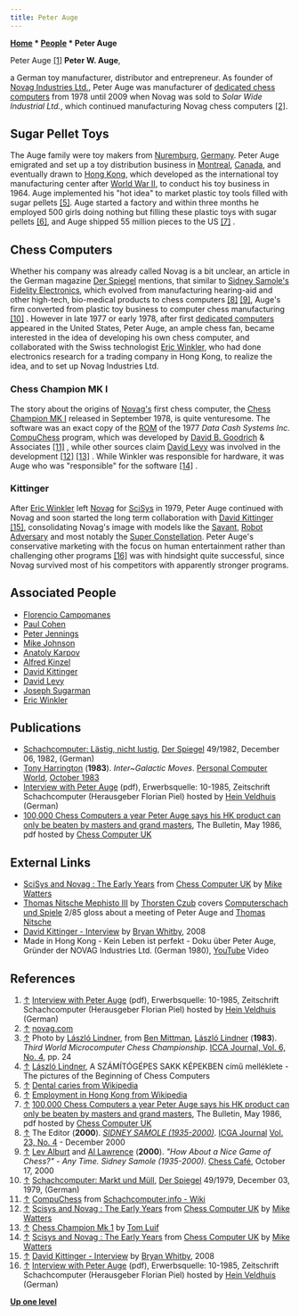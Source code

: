 ```yaml
---
title: Peter Auge
---
```

**[Home](Home "Home") \* [People](People "People") \* Peter Auge**



 [](File:PeterAuge.JPG) Peter Auge <a id="cite-note-1" href="#cite-ref-1">[1]</a> 
**Peter W. Auge**,  

a German toy manufacturer, distributor and entrepreneur. As founder of [Novag Industries Ltd.](Novag "Novag"), Peter Auge was manufacturer of [dedicated chess computers](Dedicated_Chess_Computers "Dedicated Chess Computers") from 1978 until 2009 when Novag was sold to *Solar Wide Industrial Ltd.*, which continued manufacturing Novag chess computers <a id="cite-note-2" href="#cite-ref-2">[2]</a>. 



## Sugar Pellet Toys


The Auge family were toy makers from [Nuremburg](https://en.wikipedia.org/wiki/Nuremberg), [Germany](https://en.wikipedia.org/wiki/Germany). Peter Auge emigrated and set up a toy distribution business in [Montreal](https://en.wikipedia.org/wiki/Montreal), [Canada](https://en.wikipedia.org/wiki/Canada), and eventually drawn to [Hong Kong](https://en.wikipedia.org/wiki/Hong_Kong), which developed as the international toy manufacturing center after [World War II](https://en.wikipedia.org/wiki/World_War_II), to conduct his toy business in 1964. Auge implemented his "hot idea" to market plastic toy tools filled with sugar pellets <a id="cite-note-5" href="#cite-ref-5">[5]</a>. Auge started a factory and within three months he employed 500 girls doing nothing but filling these plastic toys with sugar pellets <a id="cite-note-6" href="#cite-ref-6">[6]</a>, and Auge shipped 55 million pieces to the US <a id="cite-note-7" href="#cite-ref-7">[7]</a> .



## Chess Computers


Whether his company was already called Novag is a bit unclear, an article in the German magazine [Der Spiegel](https://en.wikipedia.org/wiki/Der_Spiegel) mentions, that similar to [Sidney Samole's](Sidney_Samole "Sidney Samole") [Fidelity Electronics](Fidelity_Electronics "Fidelity Electronics"), which evolved from manufacturing hearing-aid and other high-tech, bio-medical products to chess computers <a id="cite-note-8" href="#cite-ref-8">[8]</a> <a id="cite-note-9" href="#cite-ref-9">[9]</a>, Auge's firm converted from plastic toy business to computer chess manufacturing <a id="cite-note-10" href="#cite-ref-10">[10]</a> . However in late 1977 or early 1978, after first [dedicated computers](Dedicated_Chess_Computers "Dedicated Chess Computers") appeared in the United States, Peter Auge, an ample chess fan, became interested in the idea of developing his own chess computer, and collaborated with the Swiss technologist [Eric Winkler](Eric_Winkler "Eric Winkler"), who had done electronics research for a trading company in Hong Kong, to realize the idea, and to set up Novag Industries Ltd.



### Chess Champion MK I


The story about the origins of [Novag's](Novag "Novag") first chess computer, the [Chess Champion MK I](Chess_Champion_MK_I "Chess Champion MK I") released in September 1978, is quite venturesome. The software was an exact copy of the [ROM](Memory#ROM "Memory") of the 1977 *Data Cash Systems Inc.* [CompuChess](CompuChess "CompuChess") program, which was developed by [David B. Goodrich](index.php?title=David_B._Goodrich&action=edit&redlink=1 "David B. Goodrich (page does not exist)") & Associates <a id="cite-note-11" href="#cite-ref-11">[11]</a> , while other sources claim [David Levy](David_Levy "David Levy") was involved in the development <a id="cite-note-12" href="#cite-ref-12">[12]</a> <a id="cite-note-13" href="#cite-ref-13">[13]</a> . While Winkler was responsible for hardware, it was Auge who was "responsible" for the software <a id="cite-note-14" href="#cite-ref-14">[14]</a> . 



### Kittinger


 After [Eric Winkler](Eric_Winkler "Eric Winkler") left [Novag](Novag "Novag") for [SciSys](Saitek "Saitek") in 1979, Peter Auge continued with Novag and soon started the long term collaboration with [David Kittinger](David_Kittinger "David Kittinger") <a id="cite-note-15" href="#cite-ref-15">[15]</a>, consolidating Novag's image with models like the [Savant](Savant "Savant"), [Robot Adversary](Robot_Adversary "Robot Adversary") and most notably the [Super Constellation](Super_Constellation "Super Constellation"). Peter Auge's conservative marketing with the focus on human entertainment rather than challenging other programs <a id="cite-note-16" href="#cite-ref-16">[16]</a> was with hindsight quite successful, since Novag survived most of his competitors with apparently stronger programs. 



## Associated People


* [Florencio Campomanes](https://en.wikipedia.org/wiki/Florencio_Campomanes)
* [Paul Cohen](index.php?title=Paul_Cohen&action=edit&redlink=1 "Paul Cohen (page does not exist)")
* [Peter Jennings](Peter_Jennings "Peter Jennings")
* [Mike Johnson](Mike_Johnson "Mike Johnson")
* [Anatoly Karpov](https://en.wikipedia.org/wiki/Anatoly_Karpov)
* [Alfred Kinzel](https://de.wikipedia.org/wiki/Alfred_Kinzel)
* [David Kittinger](David_Kittinger "David Kittinger")
* [David Levy](David_Levy "David Levy")
* [Joseph Sugarman](Joseph_Sugarman "Joseph Sugarman")
* [Eric Winkler](Eric_Winkler "Eric Winkler")


## Publications


* [Schachcomputer: Lästig, nicht lustig](http://www.spiegel.de/spiegel/print/d-14356596.html), [Der Spiegel](https://en.wikipedia.org/wiki/Der_Spiegel) 49/1982, December 06, 1982, (German)
* [Tony Harrington](Tony_Harrington "Tony Harrington") (**1983**). *Inter~Galactic Moves*. [Personal Computer World](Personal_Computer_World "Personal Computer World"), [October 1983](http://www.chesscomputeruk.com/html/publication_archive_1983.html)
* [Interview with Peter Auge](http://www.schaakcomputers.nl/hein_veldhuis/database/files/10-1985,%20Interview%20mit%20Peter%20Auge,%20Ich%20bin%20ja%20nur%20der%20Chef.pdf) (pdf), Erwerbsquelle: 10-1985, Zeitschrift Schachcomputer (Herausgeber Florian Piel) hosted by [Hein Veldhuis](Hein_Veldhuis "Hein Veldhuis") (German)
* [100,000 Chess Computers a year Peter Auge says his HK product can only be beaten by masters and grand masters](http://www.chesscomputeruk.com/Novag_Article_May_1986.pdf), The Bulletin, May 1986, pdf hosted by [Chess Computer UK](http://www.chesscomputeruk.com/index.html)


## External Links


* [SciSys and Novag : The Early Years](http://www.chesscomputeruk.com/html/scisys_and_novag___the_early_y.html) from [Chess Computer UK](http://www.chesscomputeruk.com/index.html) by [Mike Watters](Mike_Watters "Mike Watters")
* [Thomas Nitsche Mephisto III](http://www.thorstenczub.de/thomas.html) by [Thorsten Czub](Thorsten_Czub "Thorsten Czub") covers [Computerschach und Spiele](Computerschach_und_Spiele "Computerschach und Spiele") 2/85 gloss about a meeting of Peter Auge and [Thomas Nitsche](Thomas_Nitsche "Thomas Nitsche")
* [David Kittinger - Interview](http://www.chesscomputeruk.com/html/dave_kittinger.html) by [Bryan Whitby](index.php?title=Bryan_Whitby&action=edit&redlink=1 "Bryan Whitby (page does not exist)"), 2008
* Made in Hong Kong - Kein Leben ist perfekt - Doku über Peter Auge, Gründer der NOVAG Industries Ltd. (German 1980), [YouTube](https://en.wikipedia.org/wiki/YouTube) Video


 
## References


1. <a id="cite-ref-1" href="#cite-note-1">↑</a> [Interview with Peter Auge](http://www.schaakcomputers.nl/hein_veldhuis/database/files/10-1985,%20Interview%20mit%20Peter%20Auge,%20Ich%20bin%20ja%20nur%20der%20Chef.pdf) (pdf), Erwerbsquelle: 10-1985, Zeitschrift Schachcomputer (Herausgeber Florian Piel) hosted by [Hein Veldhuis](Hein_Veldhuis "Hein Veldhuis") (German)
2. <a id="cite-ref-2" href="#cite-note-2">↑</a> [novag.com](http://www.novag.com/)
3. <a id="cite-ref-3" href="#cite-note-3">↑</a> Photo by [László Lindner](L%C3%A1szl%C3%B3_Lindner "László Lindner"), from [Ben Mittman](Ben_Mittman "Ben Mittman"), [László Lindner](L%C3%A1szl%C3%B3_Lindner "László Lindner") (**1983**). *Third World Microcomputer Chess Championship*. [ICCA Journal, Vol. 6, No. 4](ICGA_Journal#6_4 "ICGA Journal"), pp. 24
4. <a id="cite-ref-4" href="#cite-note-4">↑</a> [László Lindner](L%C3%A1szl%C3%B3_Lindner "László Lindner"), A SZÁMÍTÓGÉPES SAKK KÉPEKBEN című melléklete - The pictures of the Beginning of Chess Computers
5. <a id="cite-ref-5" href="#cite-note-5">↑</a> [Dental caries from Wikipedia](https://en.wikipedia.org/wiki/Dental_caries)
6. <a id="cite-ref-6" href="#cite-note-6">↑</a> [Employment in Hong Kong from Wikipedia](https://en.wikipedia.org/wiki/Employment_in_Hong_Kong)
7. <a id="cite-ref-7" href="#cite-note-7">↑</a> [100,000 Chess Computers a year Peter Auge says his HK product can only be beaten by masters and grand masters](http://www.chesscomputeruk.com/Novag_Article_May_1986.pdf), The Bulletin, May 1986, pdf hosted by [Chess Computer UK](http://www.chesscomputeruk.com/index.html)
8. <a id="cite-ref-8" href="#cite-note-8">↑</a> The Editor (**2000**). *[SIDNEY SAMOLE (1935-2000)](http://ticc.uvt.nl/icga/journal/contents/content23-4.htm#SIDNEY%20SAMOLE)*. [ICGA Journal](ICGA_Journal "ICGA Journal") [Vol. 23, No. 4](http://ticc.uvt.nl/icga/journal/contents/content23-4.htm) - December 2000
9. <a id="cite-ref-9" href="#cite-note-9">↑</a> [Lev Alburt](https://en.wikipedia.org/wiki/Lev_Alburt) and [Al Lawrence](https://en.wikipedia.org/wiki/Al_Lawrence) (**2000**). *"How About a Nice Game of Chess?" - Any Time. Sidney Samole (1935-2000)*. [Chess Café](http://www.chesscafe.com/), October 17, 2000
10. <a id="cite-ref-10" href="#cite-note-10">↑</a> [Schachcomputer: Markt und Müll](http://www.spiegel.de/spiegel/print/d-39867523.html), [Der Spiegel](https://en.wikipedia.org/wiki/Der_Spiegel) 49/1979, December 03, 1979, (German)
11. <a id="cite-ref-11" href="#cite-note-11">↑</a> [CompuChess](http://www.schach-computer.info/wiki/index.php/CompuChess) from [Schachcomputer.info - Wiki](http://www.schach-computer.info/wiki/index.php/Hauptseite_En)
12. <a id="cite-ref-12" href="#cite-note-12">↑</a> [Scisys and Novag : The Early Years](http://www.chesscomputeruk.com/html/scisys_and_novag___the_early_y.html) from [Chess Computer UK](http://www.chesscomputeruk.com/index.html) by [Mike Watters](Mike_Watters "Mike Watters")
13. <a id="cite-ref-13" href="#cite-note-13">↑</a> [Chess Champion Mk 1](http://www.xs4all.nl/%7Etluif/chescom/EngNovCCM1.html) by [Tom Luif](Tom_Luif "Tom Luif")
14. <a id="cite-ref-14" href="#cite-note-14">↑</a> [Scisys and Novag : The Early Years](http://www.chesscomputeruk.com/html/scisys_and_novag___the_early_y.html) from [Chess Computer UK](http://www.chesscomputeruk.com/index.html) by [Mike Watters](Mike_Watters "Mike Watters")
15. <a id="cite-ref-15" href="#cite-note-15">↑</a> [David Kittinger - Interview](http://www.chesscomputeruk.com/html/dave_kittinger.html) by [Bryan Whitby](index.php?title=Bryan_Whitby&action=edit&redlink=1 "Bryan Whitby (page does not exist)"), 2008
16. <a id="cite-ref-16" href="#cite-note-16">↑</a> [Interview with Peter Auge](http://www.schaakcomputers.nl/hein_veldhuis/database/files/10-1985,%20Interview%20mit%20Peter%20Auge,%20Ich%20bin%20ja%20nur%20der%20Chef.pdf) (pdf), Erwerbsquelle: 10-1985, Zeitschrift Schachcomputer (Herausgeber Florian Piel) hosted by [Hein Veldhuis](Hein_Veldhuis "Hein Veldhuis") (German)

**[Up one level](People "People")**







 
